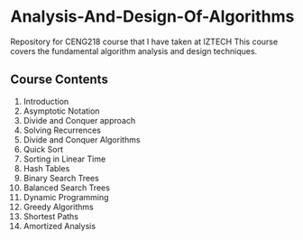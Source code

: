 # Analysis-And-Design-Of-Algorithms
Repository for CENG218 course that I have taken at IZTECH
This course covers the fundamental algorithm analysis and design 
techniques.

## Course Contents 
1. Introduction
2. Asymptotic Notation
3. Divide and Conquer approach
4. Solving Recurrences
5. Divide and Conquer Algorithms
6. Quick Sort
7. Sorting in Linear Time
8. Hash Tables
9. Binary Search Trees
10. Balanced Search Trees
11. Dynamic Programming
12. Greedy Algorithms
13. Shortest Paths
14. Amortized Analysis
